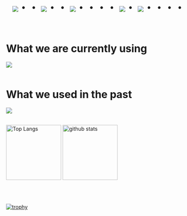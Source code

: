 # 
<br><br>
<div align="center">
    <h1>
        <img src="https://user-images.githubusercontent.com/44926913/175852850-3fb6c715-1856-41ff-8c1f-94ce3b03b458.gif">・・
        <img src="https://user-images.githubusercontent.com/44926913/175853109-f8850656-6704-4a8a-bee6-9aca154d929b.gif">・・
        <img src="https://user-images.githubusercontent.com/44926913/175853154-5449d974-975e-44a6-ab84-a86031265e40.gif">・・・・
        <img src="https://user-images.githubusercontent.com/44926913/175853109-f8850656-6704-4a8a-bee6-9aca154d929b.gif">・
        <img src="https://user-images.githubusercontent.com/44926913/175853154-5449d974-975e-44a6-ab84-a86031265e40.gif">・・・・
    </h1>
  </div>
<br>

# What we are currently using
<img src="https://skillicons.dev/icons?i=blender,cs,cpp,dotnet,git,github,notion,rider,unity,unreal,visualstudio" /> <br /><br />

# What we used in the past
<img src="https://skillicons.dev/icons?i=html,androidstudio,idea,java,js,kotlin,swift,vscode" /> <br /><br />

<p align="left"> 
  <img alt="Top Langs" height="150px" src="https://github-readme-stats.vercel.app/api/top-langs/?username=nkc20236031&layout=compact&show_icons=true&theme=onedark" />
  <img alt="github stats" height="150px" src="https://github-readme-stats.vercel.app/api?username=nkc20236031&theme=onedark&show_icons=ture" />
</p>

<br><br>

[![trophy](https://github-profile-trophy.vercel.app/?username=nkc20236031&theme=onedark&column=8)](https://github.com/ryo-ma/github-profile-trophy)

